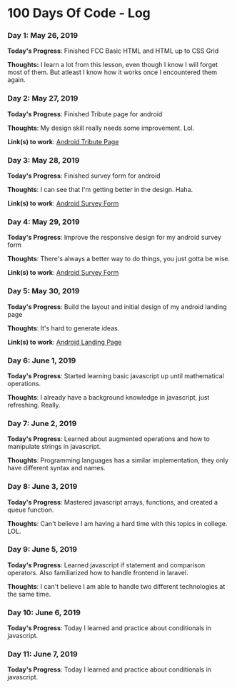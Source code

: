 # 100 Days Of Code - Log

### Day 1: May 26, 2019

**Today's Progress**: Finished FCC Basic HTML and HTML up to CSS Grid

**Thoughts:** I learn a lot from this lesson, even though I know I will forget most of them. But atleast I know how it works once I encountered them again.

### Day 2: May 27, 2019

**Today's Progress**: Finished Tribute page for android

**Thoughts**: My design skill really needs some improvement. Lol.

**Link(s) to work**: [Android Tribute Page](https://johnfrail.github.io/android-tribute-page/)

### Day 3: May 28, 2019

**Today's Progress**: Finished survey form for android

**Thoughts**: I can see that I'm getting better in the design. Haha.

**Link(s) to work**: [Android Survey Form](https://johnfrail.github.io/android-survey-form/)

### Day 4: May 29, 2019

**Today's Progress**: Improve the responsive design for my android survey form

**Thoughts**: There's always a better way to do things, you just gotta be wise.

**Link(s) to work**: [Android Survey Form](https://johnfrail.github.io/android-survey-form/)

### Day 5: May 30, 2019

**Today's Progress**: Build the layout and initial design of my android landing page

**Thoughts**: It's hard to generate ideas.

**Link(s) to work**: [Android Landing Page](https://codepen.io/johnfrail/pen/BeqMeR)

### Day 6: June 1, 2019

**Today's Progress**: Started learning basic javascript up until mathematical operations.

**Thoughts**: I already have a background knowledge in javascript, just refreshing. Really.

### Day 7: June 2, 2019

**Today's Progress**: Learned about augmented operations and how to manipulate strings in javascript.

**Thoughts**: Programming languages has a similar implementation, they only have different syntax and names.

### Day 8: June 3, 2019

**Today's Progress**: Mastered javascript arrays, functions, and created a queue function.

**Thoughts**: Can't believe I am having a hard time with this topics in college. LOL.

### Day 9: June 5, 2019

**Today's Progress**: Learned javascript if statement and comparison operators. Also familiarized how to handle frontend in laravel.

**Thoughts**: I can't believe I am able to handle two different technologies at the same time.

### Day 10: June 6, 2019

**Today's Progress**: Today I learned and practice about conditionals in javascript.


### Day 11: June 7, 2019

**Today's Progress**: Today I learned and practice about conditionals in javascript.
